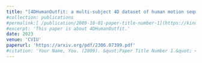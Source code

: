 ```yaml
---
title: "[4DHumanOutfit: a multi-subject 4D dataset of human motion sequences in varying outfits exhibiting large displacements](https://kinovis.inria.fr/4dhumanoutfit/)"
#collection: publications
#permalink:[ /publication/2009-10-01-paper-title-number-1](https://kinovis.inria.fr/4dhumanoutfit/)
#excerpt: 'This paper is about 4DHumanOutfit.'
date: 2023
venue: 'CVIU'
paperurl: 'https://arxiv.org/pdf/2306.07399.pdf'
#citation: 'Your Name, You. (2009). &quot;Paper Title Number 1.&quot; <i>Journal 1</i>. 1(1).'
---
```





